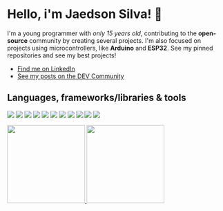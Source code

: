 # Hello, i'm Jaedson Silva! 👋

I'm a young programmer with *only 15 years old*, contributing to the **open-source** community by creating several projects. I'm also focused on projects using microcontrollers, like **Arduino** and **ESP32**. See my pinned repositories and see my best projects!

- [Find me on LinkedIn](https://linkedin.com/in/jaedsonpys)
- [See my posts on the DEV Community](https://dev.to/jaedsonpys)

## Languages, frameworks/libraries & tools

![](https://img.shields.io/badge/OS-Linux-informational?style=flat&logo=linux&logoColor=white&color=8a6eb1)
![](https://img.shields.io/badge/Version%20Control-Git-informational?style=flat&logo=git&logoColor=white&color=8a6eb1)
![](https://img.shields.io/badge/IDE-PyCharm-informational?style=flat&logo=pycharm&logoColor=white&color=8a6eb1)
![](https://img.shields.io/badge/Language-Python-informational?style=flat&logo=python&logoColor=white&color=8a6eb1)
![](https://img.shields.io/badge/Language-Javascript-informational?style=flat&logo=javascript&logoColor=white&color=8a6eb1)
![](https://img.shields.io/badge/Language-C++-informational?style=flat&logo=cplusplus&logoColor=white&color=8a6eb1)
![](https://img.shields.io/badge/Library-React.js-informational?style=flat&logo=react&logoColor=white&color=8a6eb1)
![](https://img.shields.io/badge/Database-MySQL-informational?style=flat&logo=mysql&logoColor=white&color=8a6eb1)
![](https://img.shields.io/badge/Framework-Flask-informational?style=flat&logo=flask&logoColor=white&color=8a6eb1)
![](https://img.shields.io/badge/Platform-Arduino-informational?style=flat&logo=arduino&logoColor=white&color=8a6eb1)
![](https://img.shields.io/badge/Platform-ESP32-informational?style=flat&logo=espressif&logoColor=white&color=8a6eb1)

<a href="https://github.com/jaedsonpys">
  <img height="180em" src="https://github-readme-stats-sigma-five.vercel.app/api?username=jaedsonpys&theme=radical&show_icons=true&count_private=true" />
  <img height="180em" src="https://github-readme-streak-stats.herokuapp.com/?user=jaedsonpys&theme=radical&hide_border=false"/>
</a>
